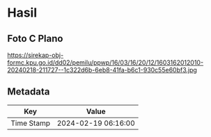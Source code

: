 # Hasil

## Foto C Plano

https://sirekap-obj-formc.kpu.go.id/dd02/pemilu/ppwp/16/03/16/20/12/1603162012010-20240218-211727--1c322d6b-6eb8-41fa-b6c1-930c55e60bf3.jpg


## Metadata

| Key        | Value               |
| ---------- | ------------------- |
| Time Stamp | 2024-02-19 06:16:00 |



